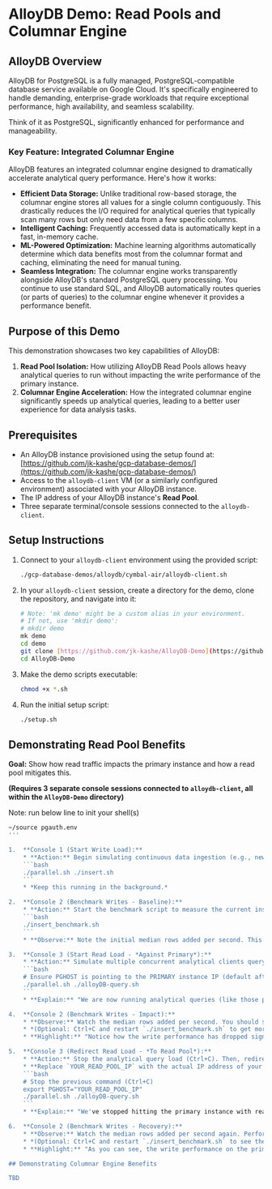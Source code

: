 # AlloyDB Demo: Read Pools and Columnar Engine

## AlloyDB Overview

AlloyDB for PostgreSQL is a fully managed, PostgreSQL-compatible database service available on Google Cloud. It's specifically engineered to handle demanding, enterprise-grade workloads that require exceptional performance, high availability, and seamless scalability.

Think of it as PostgreSQL, significantly enhanced for performance and manageability.

### Key Feature: Integrated Columnar Engine

AlloyDB features an integrated columnar engine designed to dramatically accelerate analytical query performance. Here's how it works:

* **Efficient Data Storage:** Unlike traditional row-based storage, the columnar engine stores all values for a single column contiguously. This drastically reduces the I/O required for analytical queries that typically scan many rows but only need data from a few specific columns.
* **Intelligent Caching:** Frequently accessed data is automatically kept in a fast, in-memory cache.
* **ML-Powered Optimization:** Machine learning algorithms automatically determine which data benefits most from the columnar format and caching, eliminating the need for manual tuning.
* **Seamless Integration:** The columnar engine works transparently alongside AlloyDB's standard PostgreSQL query processing. You continue to use standard SQL, and AlloyDB automatically routes queries (or parts of queries) to the columnar engine whenever it provides a performance benefit.

## Purpose of this Demo

This demonstration showcases two key capabilities of AlloyDB:

1.  **Read Pool Isolation:** How utilizing AlloyDB Read Pools allows heavy analytical queries to run without impacting the write performance of the primary instance.
2.  **Columnar Engine Acceleration:** How the integrated columnar engine significantly speeds up analytical queries, leading to a better user experience for data analysis tasks.

## Prerequisites

* An AlloyDB instance provisioned using the setup found at: [https://github.com/jk-kashe/gcp-database-demos/](https://github.com/jk-kashe/gcp-database-demos/)
* Access to the `alloydb-client` VM (or a similarly configured environment) associated with your AlloyDB instance.
* The IP address of your AlloyDB instance's **Read Pool**.
* Three separate terminal/console sessions connected to the `alloydb-client`.

## Setup Instructions

1.  Connect to your `alloydb-client` environment using the provided script:
    ```bash
    ./gcp-database-demos/alloydb/cymbal-air/alloydb-client.sh
    ```

2.  In your `alloydb-client` session, create a directory for the demo, clone the repository, and navigate into it:
    ```bash
    # Note: 'mk demo' might be a custom alias in your environment.
    # If not, use 'mkdir demo':
    # mkdir demo
    mk demo
    cd demo
    git clone [https://github.com/jk-kashe/AlloyDB-Demo](https://github.com/jk-kashe/AlloyDB-Demo)
    cd AlloyDB-Demo
    ```

3.  Make the demo scripts executable:
    ```bash
    chmod +x *.sh
    ```

4.  Run the initial setup script:
    ```bash
    ./setup.sh
    ```

## Demonstrating Read Pool Benefits

**Goal:** Show how read traffic impacts the primary instance and how a read pool mitigates this.

**(Requires 3 separate console sessions connected to `alloydb-client`, all within the `AlloyDB-Demo` directory)**

Note: run below line to init your shell(s)

```bash
~/source pgauth.env
'''

1.  **Console 1 (Start Write Load):**
    * **Action:** Begin simulating continuous data ingestion (e.g., new orders) by running parallel insert workers against the primary instance.
    ```bash
    ./parallel.sh ./insert.sh
    ```
    * *Keep this running in the background.*

2.  **Console 2 (Benchmark Writes - Baseline):**
    * **Action:** Start the benchmark script to measure the current insert rate on the primary instance.
    ```bash
    ./insert_benchmark.sh
    ```
    * **Observe:** Note the initial median rows added per second. This is your baseline write performance.

3.  **Console 3 (Start Read Load - *Against Primary*):**
    * **Action:** Simulate multiple concurrent analytical clients querying the *primary* instance directly.
    ```bash
    # Ensure PGHOST is pointing to the PRIMARY instance IP (default after setup)
    ./parallel.sh ./alloyDB-query.sh
    ```
    * **Explain:** "We are now running analytical queries (like those potentially generated by BI tools or even GenAI applications) directly against the primary database node, simulating concurrent users." *(You can show the `alloyDB-query.sh` content if needed).*

4.  **Console 2 (Benchmark Writes - Impact):**
    * **Observe:** Watch the median rows added per second. You should see a significant drop in performance.
    * *(Optional: Ctrl+C and restart `./insert_benchmark.sh` to get more current numbers as performance degrades).*
    * **Highlight:** "Notice how the write performance has dropped significantly. The primary instance is now struggling to handle both the inserts and the heavy analytical queries concurrently."

5.  **Console 3 (Redirect Read Load - *To Read Pool*):**
    * **Action:** Stop the analytical query load (Ctrl+C). Then, redirect the query load to the dedicated Read Pool instance by setting the `PGHOST` environment variable.
    * **Replace `YOUR_READ_POOL_IP` with the actual IP address of your AlloyDB Read Pool.**
    ```bash
    # Stop the previous command (Ctrl+C)
    export PGHOST="YOUR_READ_POOL_IP"
    ./parallel.sh ./alloyDB-query.sh
    ```
    * **Explain:** "We've stopped hitting the primary instance with reads. Now, we're running the exact same analytical queries, but directing them to a separate AlloyDB Read Pool instance, which is designed for this purpose."

6.  **Console 2 (Benchmark Writes - Recovery):**
    * **Observe:** Watch the median rows added per second again. Performance should recover and climb back towards the initial baseline observed in Step 2.
    * *(Optional: Ctrl+C and restart `./insert_benchmark.sh` to see the recovered performance clearly).*
    * **Highlight:** "As you can see, the write performance on the primary instance has recovered. By offloading the read-heavy analytical workload to the Read Pool, we've freed up the primary instance to focus on its critical task – ingesting new data efficiently."

## Demonstrating Columnar Engine Benefits

TBD
